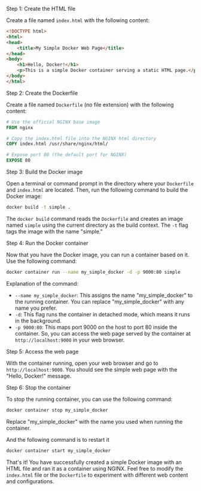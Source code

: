
Step 1: Create the HTML file

Create a file named `index.html` with the following content:

```html
<!DOCTYPE html>
<html>
<head>
    <title>My Simple Docker Web Page</title>
</head>
<body>
    <h1>Hello, Docker!</h1>
    <p>This is a simple Docker container serving a static HTML page.</p>
</body>
</html>
```

Step 2: Create the Dockerfile

Create a file named `Dockerfile` (no file extension) with the following content:

```Dockerfile
# Use the official NGINX base image
FROM nginx

# Copy the index.html file into the NGINX html directory
COPY index.html /usr/share/nginx/html/

# Expose port 80 (the default port for NGINX)
EXPOSE 80
```

Step 3: Build the Docker image

Open a terminal or command prompt in the directory where your `Dockerfile` and `index.html` are located. Then, run the following command to build the Docker image:

```bash
docker build -t simple .
```

The `docker build` command reads the `Dockerfile` and creates an image named `simple` using the current directory as the build context. The `-t` flag tags the image with the name "simple."

Step 4: Run the Docker container

Now that you have the Docker image, you can run a container based on it. Use the following command:

```bash
docker container run --name my_simple_docker -d -p 9000:80 simple
```

Explanation of the command:
- `--name my_simple_docker`: This assigns the name "my_simple_docker" to the running container. You can replace "my_simple_docker" with any name you prefer.
- `-d`: This flag runs the container in detached mode, which means it runs in the background.
- `-p 9000:80`: This maps port 9000 on the host to port 80 inside the container. So, you can access the web page served by the container at `http://localhost:9000` in your web browser.

Step 5: Access the web page

With the container running, open your web browser and go to `http://localhost:9000`. You should see the simple web page with the "Hello, Docker!" message.

Step 6: Stop the container

To stop the running container, you can use the following command:

```bash
docker container stop my_simple_docker
```

Replace "my_simple_docker" with the name you used when running the container.

And the following command is to restart it

```bash
docker container start my_simple_docker
```


That's it! You have successfully created a simple Docker image with an HTML file and ran it as a container using NGINX. Feel free to modify the `index.html` file or the `Dockerfile` to experiment with different web content and configurations.